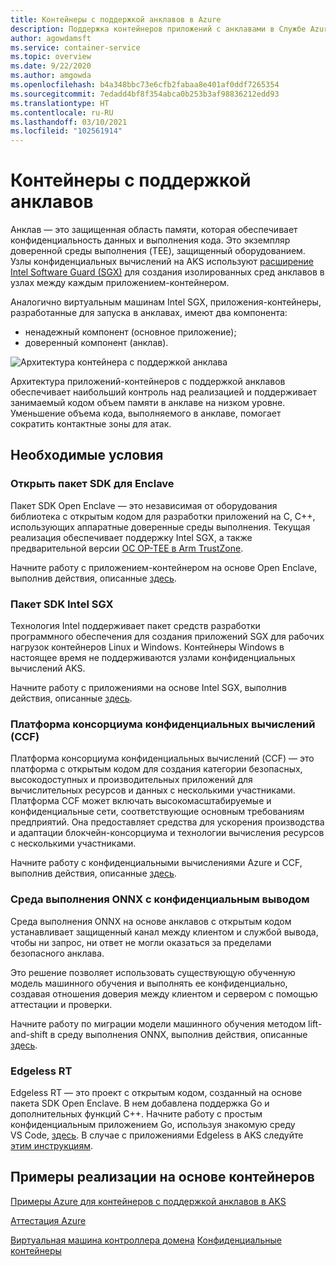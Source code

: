 ```yaml
---
title: Контейнеры с поддержкой анклавов в Azure
description: Поддержка контейнеров приложений c анклавами в Службе Azure Kubernetes (AKS)
author: agowdamsft
ms.service: container-service
ms.topic: overview
ms.date: 9/22/2020
ms.author: amgowda
ms.openlocfilehash: b4a348bbc73e6cfb2fabaa8e401af0ddf7265354
ms.sourcegitcommit: 7edadd4bf8f354abca0b253b3af98836212edd93
ms.translationtype: HT
ms.contentlocale: ru-RU
ms.lasthandoff: 03/10/2021
ms.locfileid: "102561914"
---
```

# <a name="enclave-aware-containers"></a>Контейнеры с поддержкой анклавов

Анклав — это защищенная область памяти, которая обеспечивает конфиденциальность данных и выполнения кода. Это экземпляр доверенной среды выполнения (TEE), защищенный оборудованием. Узлы конфиденциальных вычислений на AKS используют [расширение Intel Software Guard (SGX)](https://software.intel.com/sgx) для создания изолированных сред анклавов в узлах между каждым приложением-контейнером.

Аналогично виртуальным машинам Intel SGX, приложения-контейнеры, разработанные для запуска в анклавах, имеют два компонента:

- ненадежный компонент (основное приложение);
- доверенный компонент (анклав).

![Архитектура контейнера с поддержкой анклава](./media/enclave-aware-containers/enclaveawarecontainer.png)

Архитектура приложений-контейнеров с поддержкой анклавов обеспечивает наибольший контроль над реализацией и поддерживает занимаемый кодом объем памяти в анклаве на низком уровне. Уменьшение объема кода, выполняемого в анклаве, помогает сократить контактные зоны для атак.   

## <a name="enablers"></a>Необходимые условия

### <a name="open-enclave-sdk"></a>Открыть пакет SDK для Enclave
Пакет SDK Open Enclave — это независимая от оборудования библиотека с открытым кодом для разработки приложений на C, C++, использующих аппаратные доверенные среды выполнения. Текущая реализация обеспечивает поддержку Intel SGX, а также предварительной версии [ОС OP-TEE в Arm TrustZone](https://optee.readthedocs.io/en/latest/general/about.html).

Начните работу с приложением-контейнером на основе Open Enclave, выполнив действия, описанные [здесь](https://github.com/openenclave/openenclave/tree/master/docs/GettingStartedDocs).

### <a name="intel-sgx-sdk"></a>Пакет SDK Intel SGX
Технология Intel поддерживает пакет средств разработки программного обеспечения для создания приложений SGX для рабочих нагрузок контейнеров Linux и Windows. Контейнеры Windows в настоящее время не поддерживаются узлами конфиденциальных вычислений AKS.

Начните работу с приложениями на основе Intel SGX, выполнив действия, описанные [здесь](https://software.intel.com/content/www/us/en/develop/topics/software-guard-extensions/sdk.html).

### <a name="confidential-consortium-framework-ccf"></a>Платформа консорциума конфиденциальных вычислений (CCF)
Платформа консорциума конфиденциальных вычислений (CCF) — это платформа с открытым кодом для создания категории безопасных, высокодоступных и производительных приложений для вычислительных ресурсов и данных с несколькими участниками. Платформа CCF может включать высокомасштабируемые и конфиденциальные сети, соответствующие основным требованиям предприятий. Она предоставляет средства для ускорения производства и адаптации блокчейн-консорциума и технологии вычисления ресурсов с несколькими участниками.

Начните работу с конфиденциальными вычислениями Azure и CCF, выполнив действия, описанные [здесь](https://github.com/Microsoft/CCF).

### <a name="confidential-inferencing-onnx-runtime"></a>Среда выполнения ONNX с конфиденциальным выводом

Среда выполнения ONNX на основе анклавов с открытым кодом устанавливает защищенный канал между клиентом и службой вывода, чтобы ни запрос, ни ответ не могли оказаться за пределами безопасного анклава. 

Это решение позволяет использовать существующую обученную модель машинного обучения и выполнять ее конфиденциально, создавая отношения доверия между клиентом и сервером с помощью аттестации и проверки. 

Начните работу по миграции модели машинного обучения методом lift-and-shift в среду выполнения ONNX, выполнив действия, описанные [здесь](https://aka.ms/confidentialinference).

### <a name="edgeless-rt"></a>Edgeless RT

Edgeless RT — это проект с открытым кодом, созданный на основе пакета SDK Open Enclave. В нем добавлена поддержка Go и дополнительных функций C++. Начните работу с простым конфиденциальным приложением Go, используя знакомую среду VS Code, [здесь](https://github.com/edgelesssys/edgelessrt). В случае с приложениями Edgeless в AKS следуйте [этим инструкциям](https://github.com/edgelesssys/edgelessrt/blob/master/docs/ERTAzureAKSDeployment.md).


## <a name="container-based-sample-implementations"></a>Примеры реализации на основе контейнеров

[Примеры Azure для контейнеров с поддержкой анклавов в AKS](https://github.com/Azure-Samples/confidential-computing/tree/main/containersamples)

<!-- LINKS - external -->
[Аттестация Azure](../attestation/overview.md)


<!-- LINKS - internal -->
[Виртуальная машина контроллера домена](./virtual-machine-solutions.md)
[Конфиденциальные контейнеры](./confidential-containers.md)